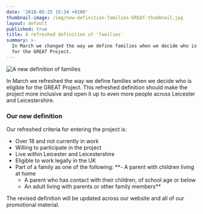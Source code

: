 ```yaml
---
date: '2018-05-25 15:34 +0100'
thumbnail-image: /img/new-definition-families-GREAT-thumbnail.jpg
layout: default
published: true
title: A refreshed definition of 'families'
summary: >-
  In March we changed the way we define families when we decide who is eligible
  for the GREAT Project.
---
```

![A new definition of families]({{site.baseurl}}/img/new-definition-families-GREAT.jpg)

In March we refreshed the way we define families when we decide who is eligible for the GREAT Project. This refreshed definition should make the project more inclusive and open it up to even more people across Leicester and Leicestershire.

### Our new definition

Our refreshed criteria for entering the project is:

- Over 18 and not currently in work
- Willing to participate in the project
- Live within Leicester and Leicestershire
- Eligible to work legally in the UK
- Part of a family as one of the following:
**- A parent with children living at home
	- A parent who has contact with their children, of school age or below
	- An adult living with parents or other family members**
    
The revised definition will be updated across our website and all of our promotional material.
